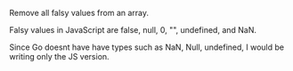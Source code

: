 Remove all falsy values from an array.

Falsy values in JavaScript are false, null, 0, "", undefined, and NaN.

Since Go doesnt have have types such as NaN, Null, undefined, I would be writing only the JS version.